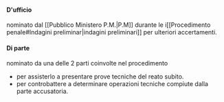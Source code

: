 
#### D'ufficio
nominato dal [[Pubblico Ministero P.M.|P.M]] durante le i[[Procedimento penale#Indagini preliminar|indagini preliminari]] per ulteriori accertamenti.
#### Di parte 
nominato da una delle 2 parti coinvolte nel procedimento 
- per assisterlo a presentare prove tecniche del reato subito. 
- per controbattere a determinare operazioni tecniche compiute dalla parte accusatoria. 
